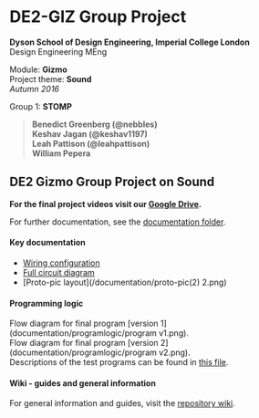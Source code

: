 # DE2-GIZ Group Project

**Dyson School of Design Engineering, Imperial College London**  
Design Engineering MEng  

Module: **Gizmo**  
Project theme: **Sound**  
*Autumn 2016*  

Group 1: **STOMP**
> **Benedict Greenberg (@nebbles)  
> Keshav Jagan (@keshav1197)  
> Leah Pattison (@leahpattison)  
> William Pepera**

## DE2 Gizmo Group Project on Sound

**For the final project videos visit our [Google Drive](http://bit.ly/de2-gizmo-sound).**

For further documentation, see the [documentation folder](/documentation/).

#### Key documentation
  + [Wiring configuration](/documentation/wiring.md)
  + [Full circuit diagram](/documentation/circuit_diagrams/complete_circuit.png)
  + [Proto-pic layout](/documentation/proto-pic(2) 2.png)
  
#### Programming logic
Flow diagram for final program [version 1](documentation/programlogic/program v1.png).  
Flow diagram for final program [version 2](documentation/programlogic/program v2.png).  
Descriptions of the test programs can be found in [this file](documentation/programlogic/test_file_descriptions.md).

#### Wiki - guides and general information
For general information and guides, visit the [repository wiki](https://github.com/nebbles/de2-gizmo-sound/wiki).
